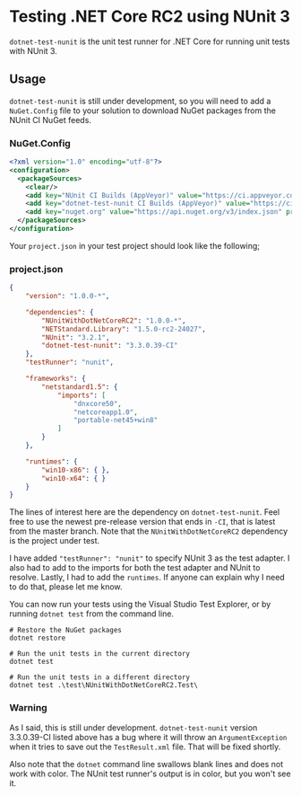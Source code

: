 # Testing .NET Core RC2 using NUnit 3

`dotnet-test-nunit` is the unit test runner for .NET Core for running
unit tests with NUnit 3.

## Usage 

`dotnet-test-nunit` is still under development, so you will need to
add a `NuGet.Config` file to your solution to download NuGet packages
from the NUnit CI NuGet feeds.

### NuGet.Config

```xml
<?xml version="1.0" encoding="utf-8"?>
<configuration>
  <packageSources>
    <clear/>
    <add key="NUnit CI Builds (AppVeyor)" value="https://ci.appveyor.com/nuget/nunit" />
    <add key="dotnet-test-nunit CI Builds (AppVeyor)" value="https://ci.appveyor.com/nuget/dotnet-test-nunit" />
    <add key="nuget.org" value="https://api.nuget.org/v3/index.json" protocolVersion="3" />
  </packageSources>
</configuration>
```

Your `project.json` in your test project should look like the following;

### project.json

```json
{
    "version": "1.0.0-*",

    "dependencies": {
        "NUnitWithDotNetCoreRC2": "1.0.0-*",
        "NETStandard.Library": "1.5.0-rc2-24027",
        "NUnit": "3.2.1",
        "dotnet-test-nunit": "3.3.0.39-CI"
    },
    "testRunner": "nunit",

    "frameworks": {
        "netstandard1.5": {
            "imports": [
                "dnxcore50",
                "netcoreapp1.0",
                "portable-net45+win8"
            ]
        }
    },

    "runtimes": {
        "win10-x86": { },
        "win10-x64": { }
    }
}
```

The lines of interest here are the dependency on `dotnet-test-nunit`. Feel free to use the newest
pre-release version that ends in `-CI`, that is latest from the master branch. Note that the 
`NUnitWithDotNetCoreRC2` dependency is the project under test.

I have added `"testRunner": "nunit"` to specify NUnit 3 as the test adapter. I also had to add to the
imports for both the test adapter and NUnit to resolve. Lastly, I had to add the `runtimes`. If anyone can
explain why I need to do that, please let me know.

You can now run your tests using the Visual Studio Test Explorer, or by running `dotnet test` from the command
line.

```
# Restore the NuGet packages
dotnet restore

# Run the unit tests in the current directory
dotnet test

# Run the unit tests in a different directory
dotnet test .\test\NUnitWithDotNetCoreRC2.Test\
```

### Warning

As I said, this is still under development. `dotnet-test-nunit` version 3.3.0.39-CI listed
above has a bug where it will throw an `ArgumentException` when it tries to save out the
`TestResult.xml` file. That will be fixed shortly.

Also note that the `dotnet` command line swallows blank lines and does not work with color.
The NUnit test runner's output is in color, but you won't see it.